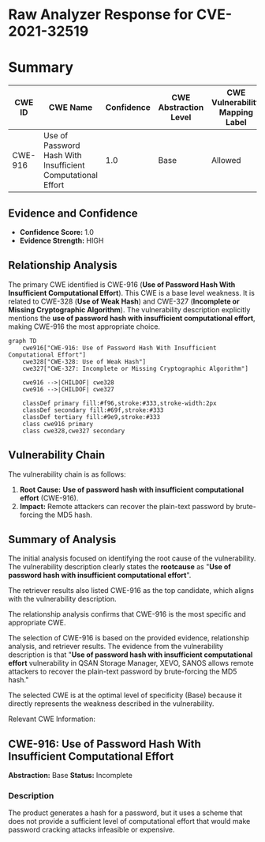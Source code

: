 # Raw Analyzer Response for CVE-2021-32519

# Summary
| CWE ID | CWE Name | Confidence | CWE Abstraction Level | CWE Vulnerability Mapping Label | CWE-Vulnerability Mapping Notes |
|---|---|---|---|---|---|
| CWE-916 | Use of Password Hash With Insufficient Computational Effort | 1.0 | Base | Allowed | Primary CWE |

## Evidence and Confidence

*   **Confidence Score:** 1.0
*   **Evidence Strength:** HIGH

## Relationship Analysis
The primary CWE identified is CWE-916 (**Use of Password Hash With Insufficient Computational Effort**). This CWE is a base level weakness. It is related to CWE-328 (**Use of Weak Hash**) and CWE-327 (**Incomplete or Missing Cryptographic Algorithm**). The vulnerability description explicitly mentions the **use of password hash with insufficient computational effort**, making CWE-916 the most appropriate choice.

```mermaid
graph TD
    cwe916["CWE-916: Use of Password Hash With Insufficient Computational Effort"]
    cwe328["CWE-328: Use of Weak Hash"]
    cwe327["CWE-327: Incomplete or Missing Cryptographic Algorithm"]
    
    cwe916 -->|CHILDOF| cwe328
    cwe916 -->|CHILDOF| cwe327
    
    classDef primary fill:#f96,stroke:#333,stroke-width:2px
    classDef secondary fill:#69f,stroke:#333
    classDef tertiary fill:#9e9,stroke:#333
    class cwe916 primary
    class cwe328,cwe327 secondary
```

## Vulnerability Chain
The vulnerability chain is as follows:
1.  **Root Cause:** **Use of password hash with insufficient computational effort** (CWE-916).
2.  **Impact:** Remote attackers can recover the plain-text password by brute-forcing the MD5 hash.

## Summary of Analysis
The initial analysis focused on identifying the root cause of the vulnerability. The vulnerability description clearly states the **rootcause** as "**Use of password hash with insufficient computational effort**".

The retriever results also listed CWE-916 as the top candidate, which aligns with the vulnerability description.

The relationship analysis confirms that CWE-916 is the most specific and appropriate CWE.

The selection of CWE-916 is based on the provided evidence, relationship analysis, and retriever results. The evidence from the vulnerability description is that "**Use of password hash with insufficient computational effort** vulnerability in QSAN Storage Manager, XEVO, SANOS allows remote attackers to recover the plain-text password by brute-forcing the MD5 hash."

The selected CWE is at the optimal level of specificity (Base) because it directly represents the weakness described in the vulnerability.

Relevant CWE Information:
## CWE-916: Use of Password Hash With Insufficient Computational Effort
**Abstraction:** Base
**Status:** Incomplete

### Description
The product generates a hash for a password, but it uses a scheme that does not provide a sufficient level of computational effort that would make password cracking attacks infeasible or expensive.